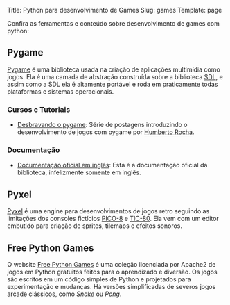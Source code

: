 Title: Python para desenvolvimento de Games
Slug: games
Template: page

Confira as ferramentas e conteúdo sobre desenvolvimento de games com python:

## Pygame

[Pygame](https://www.pygame.org/) é uma biblioteca usada na criação de aplicações multimídia como jogos.
Ela é uma camada de abstração construída sobre a biblioteca [SDL](http://www.libsdl.org/), e assim como a SDL ela é altamente portável e roda em praticamente todas plataformas e sistemas operacionais.

### Cursos e Tutoriais

- [Desbravando o pygame](https://humberto.io/pt-br/tags/pygame/): Série de postagens introduzindo o desenvolvimento de jogos com pygame por [Humberto Rocha](https://humberto.io/blog/). 

### Documentação

- [Documentação oficial em inglês](https://www.pygame.org/docs/): Esta é a documentação oficial da biblioteca, infelizmente somente em inglês. 

## Pyxel

[Pyxel](https://github.com/kitao/pyxel) é uma engine para desenvolvimentos de jogos retro seguindo as limitações dos consoles fictícios [PICO-8](https://www.lexaloffle.com/pico-8.php) e [TIC-80](https://tic.computer/).
Ela vem com um editor embutido para criação de sprites, tilemaps e efeitos sonoros.

## Free Python Games

O website [Free Python Games](http://www.grantjenks.com/docs/freegames/) é uma coleção licenciada por Apache2 de jogos em Python gratuitos feitos para o aprendizado e diversão. Os jogos são escritos em um código simples de Python e projetados para experimentação e mudanças. Há versões simplificadas de severos jogos arcade clássicos, como *Snake* ou *Pong*.
